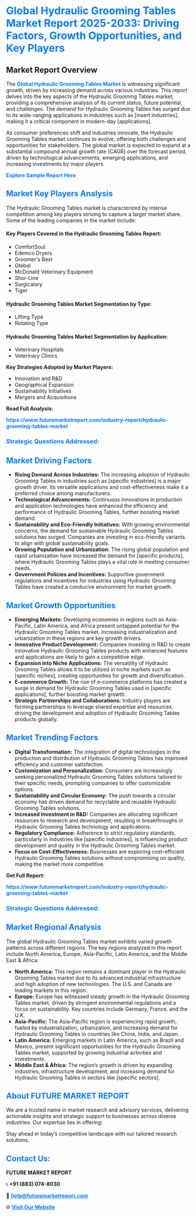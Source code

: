 <h1 style="color: #007BFF;">Global Hydraulic Grooming Tables Market Report 2025-2033: Driving Factors, Growth Opportunities, and Key Players</h1>

<section id="overview">
<h2>Market Report Overview</h2>
<p>The <a href="https://www.futuremarketreport.com/industry-report/hydraulic-grooming-tables-market" style="color: #007BFF; text-decoration: none;"><strong>Global Hydraulic Grooming Tables Market</strong></a> is witnessing significant growth, driven by increasing demand across various industries. This report delves into the key aspects of the Hydraulic Grooming Tables market, providing a comprehensive analysis of its current status, future potential, and challenges. The demand for Hydraulic Grooming Tables has surged due to its wide-ranging applications in industries such as [insert industries], making it a critical component in modern-day [applications].</p>
<p>As consumer preferences shift and industries innovate, the Hydraulic Grooming Tables market continues to evolve, offering both challenges and opportunities for stakeholders. The global market is expected to expand at a substantial compound annual growth rate (CAGR) over the forecast period, driven by technological advancements, emerging applications, and increasing investments by major players.</p>
</section>

<section id="overview">
<p><a href="https://www.futuremarketreport.com/request-sample/reportId=31874" style="color: #007BFF; text-decoration: none;"><strong>Explore Sample Report Here</strong></a></p>
</section>

<section id="key-players">
<h2 style="color: #007BFF;">Market Key Players Analysis</h2>
<p>The Hydraulic Grooming Tables market is characterized by intense competition among key players striving to capture a larger market share. Some of the leading companies in the market include:</p>
<h4>Key Players Covered in the Hydraulic Grooming Tables Report:</h4>
<ul><li>ComfortSoul</li><li>Edemco Dryers</li><li>Groomer&#039;s Best</li><li>Gtebel</li><li>McDonald Veterinary Equipment</li><li>Shor-Line</li><li>Surgicalory</li><li>Tiger</li></ul>
<h4>Hydraulic Grooming Tables Market Segmentation by Type:</h4>
<ul><li>Lifting Type</li><li>Rotating Type</li></ul>

<h4>Hydraulic Grooming Tables Market Segmentation by Application:</h4>
<ul><li>Veterinary Hospitals</li><li>Veterinary Clinics</li></ul>
<p><strong>Key Strategies Adopted by Market Players:</strong></p>
<ul>
<li>Innovation and R&D</li>
<li>Geographical Expansion</li>
<li>Sustainability Initiatives</li>
<li>Mergers and Acquisitions</li>
</ul>
</section>

<section>
<p><strong>Read Full Analysis: </strong></p><a href="https://www.futuremarketreport.com/industry-report/hydraulic-grooming-tables-market" style="color: #007BFF; text-decoration: none;"><strong>https://www.futuremarketreport.com/industry-report/hydraulic-grooming-tables-market</strong></a>
<h3 style="color: #007BFF;">Strategic Questions Addressed:</h3>
</section>

<section id="driving-factors">
<h2 style="color: #007BFF;">Market Driving Factors</h2>
<ul>
<li><strong>Rising Demand Across Industries:</strong> The increasing adoption of Hydraulic Grooming Tables in industries such as [specific industries] is a major growth driver. Its versatile applications and cost-effectiveness make it a preferred choice among manufacturers.</li>
<li><strong>Technological Advancements:</strong> Continuous innovations in production and application technologies have enhanced the efficiency and performance of Hydraulic Grooming Tables, further boosting market demand.</li>
<li><strong>Sustainability and Eco-Friendly Initiatives:</strong> With growing environmental concerns, the demand for sustainable Hydraulic Grooming Tables solutions has surged. Companies are investing in eco-friendly variants to align with global sustainability goals.</li>
<li><strong>Growing Population and Urbanization:</strong> The rising global population and rapid urbanization have increased the demand for [specific products], where Hydraulic Grooming Tables plays a vital role in meeting consumer needs.</li>
<li><strong>Government Policies and Incentives:</strong> Supportive government regulations and incentives for industries using Hydraulic Grooming Tables have created a conducive environment for market growth.</li>
</ul>
</section>

<section id="growth-opportunities">
<h2 style="color: #007BFF;">Market Growth Opportunities</h2>
<ul>
<li><strong>Emerging Markets:</strong> Developing economies in regions such as Asia-Pacific, Latin America, and Africa present untapped potential for the Hydraulic Grooming Tables market. Increasing industrialization and urbanization in these regions are key growth drivers.</li>
<li><strong>Innovative Product Development:</strong> Companies investing in R&D to create innovative Hydraulic Grooming Tables products with enhanced features and applications are likely to gain a competitive edge.</li>
<li><strong>Expansion into Niche Applications:</strong> The versatility of Hydraulic Grooming Tables allows it to be utilized in niche markets such as [specific niches], creating opportunities for growth and diversification.</li>
<li><strong>E-commerce Growth:</strong> The rise of e-commerce platforms has created a surge in demand for Hydraulic Grooming Tables used in [specific applications], further boosting market growth.</li>
<li><strong>Strategic Partnerships and Collaborations:</strong> Industry players are forming partnerships to leverage shared expertise and resources, driving the development and adoption of Hydraulic Grooming Tables products globally.</li>
</ul>
</section>

<section id="trending-factors">
<h2 style="color: #007BFF;">Market Trending Factors</h2>
<ul>
<li><strong>Digital Transformation:</strong> The integration of digital technologies in the production and distribution of Hydraulic Grooming Tables has improved efficiency and customer satisfaction.</li>
<li><strong>Customization and Personalization:</strong> Consumers are increasingly seeking personalized Hydraulic Grooming Tables solutions tailored to their specific needs, prompting companies to offer customizable options.</li>
<li><strong>Sustainability and Circular Economy:</strong> The push towards a circular economy has driven demand for recyclable and reusable Hydraulic Grooming Tables solutions.</li>
<li><strong>Increased Investment in R&D:</strong> Companies are allocating significant resources to research and development, resulting in breakthroughs in Hydraulic Grooming Tables technology and applications.</li>
<li><strong>Regulatory Compliance:</strong> Adherence to strict regulatory standards, particularly in industries like [specific industries], is influencing product development and quality in the Hydraulic Grooming Tables market.</li>
<li><strong>Focus on Cost-Effectiveness:</strong> Businesses are exploring cost-efficient Hydraulic Grooming Tables solutions without compromising on quality, making the market more competitive.</li>
</ul>
</section>

<section>
<p><strong>Get Full Report: </strong></p><a href="https://www.futuremarketreport.com/industry-report/hydraulic-grooming-tables-market" style="color: #007BFF; text-decoration: none;"><strong>https://www.futuremarketreport.com/industry-report/hydraulic-grooming-tables-market</strong></a>
<h3 style="color: #007BFF;">Strategic Questions Addressed:</h3>
</section>


<section id="regional-analysis">
<h2 style="color: #007BFF;">Market Regional Analysis</h2>
<p>The global Hydraulic Grooming Tables market exhibits varied growth patterns across different regions. The key regions analyzed in this report include North America, Europe, Asia-Pacific, Latin America, and the Middle East & Africa:</p>
<ul>
<li><strong>North America:</strong> This region remains a dominant player in the Hydraulic Grooming Tables market due to its advanced industrial infrastructure and high adoption of new technologies. The U.S. and Canada are leading markets in this region.</li>
<li><strong>Europe:</strong> Europe has witnessed steady growth in the Hydraulic Grooming Tables market, driven by stringent environmental regulations and a focus on sustainability. Key countries include Germany, France, and the U.K.</li>
<li><strong>Asia-Pacific:</strong> The Asia-Pacific region is experiencing rapid growth, fueled by industrialization, urbanization, and increasing demand for Hydraulic Grooming Tables in countries like China, India, and Japan.</li>
<li><strong>Latin America:</strong> Emerging markets in Latin America, such as Brazil and Mexico, present significant opportunities for the Hydraulic Grooming Tables market, supported by growing industrial activities and investments.</li>
<li><strong>Middle East & Africa:</strong> The region’s growth is driven by expanding industries, infrastructure development, and increasing demand for Hydraulic Grooming Tables in sectors like [specific sectors].</li>
</ul>
</section>

<footer>
<h2 style="color: #007BFF;">About FUTURE MARKET REPORT</h2>
<p>We are a trusted name in market research and advisory services, delivering actionable insights and strategic support to businesses across diverse industries. Our expertise lies in offering:</p>

<p>Stay ahead in today’s competitive landscape with our tailored research solutions.</p>

<h2 style="color: #007BFF;">Contact Us:</h2>
<p><strong>FUTURE MARKET REPORT</strong></p>
<p>📞 <strong>+91 (883) 074-8030</strong></p>
<p>📧 <strong><a href="mailto:help@futuremarketreport.com" style="color: #007BFF;">help@futuremarketreport.com</a></strong></p>
<p>🌐 <strong><a href="https://www.futuremarketreport.com/" style="color: #007BFF;">Visit Our Website</a></strong></p>
</footer>
